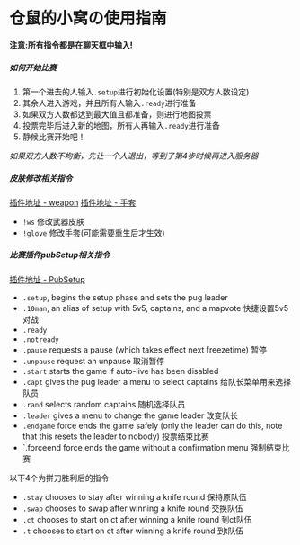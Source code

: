 # 仓鼠的小窝の使用指南

**注意:所有指令都是在聊天框中输入!**

##### 如何开始比赛
1. 第一个进去的人输入`.setup`进行初始化设置(特别是双方人数设定)
2. 其余人进入游戏，并且所有人输入`.ready`进行准备
3. 如果双方人数都达到最大值且都准备，则进行地图投票
4. 投票完毕后进入新的地图，所有人再输入`.ready`进行准备
5. 静候比赛开始吧！

*如果双方人数不均衡，先让一个人退出，等到了第4步时候再进入服务器*


##### 皮肤修改相关指令
[插件地址 - weapon](https://github.com/kgns/weapons/tree/v1.7.1)
[插件地址 - 手套](https://github.com/kgns/gloves)
- `!ws`     修改武器皮肤
- `!glove`  修改手套(可能需要重生后才生效)

##### 比赛插件pubSetup相关指令
[插件地址 - PubSetup](https://github.com/splewis/csgo-pug-setup)
- `.setup`, begins the setup phase and sets the pug leader
- `.10man`, an alias of setup with 5v5, captains, and a mapvote   快捷设置5v5对战
- `.ready`
- `.notready`
- `.pause` requests a pause (which takes effect next freezetime)  暂停
- `.unpause` request an unpause                                   取消暂停
- `.start` starts the game if auto-live has been disabled
- `.capt` gives the pug leader a menu to select captains          给队长菜单用来选择队员
- `.rand` selects random captains                                 随机选择队员
- `.leader` gives a menu to change the game leader                改变队长
- `.endgame` force ends the game safely (only the leader can do this, note that this resets the leader to nobody) 投票结束比赛
- `.forceend force ends the game without a confirmation menu 强制结束比赛
  
以下4个为拼刀胜利后的指令
- `.stay` chooses to stay after winning a knife round         保持原队伍
- `.swap` chooses to swap after winning a knife round         交换队伍
- `.ct` chooses to start on ct after winning a knife round    到ct队伍
- `.t` chooses to start on ct after winning a knife round     到t队伍
